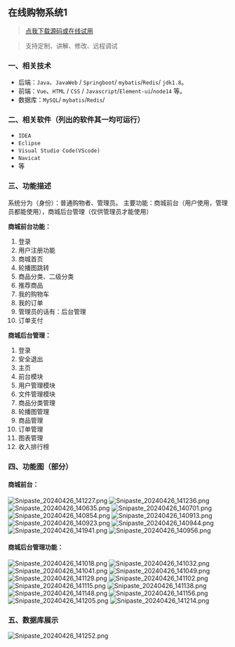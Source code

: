 ## 在线购物系统1

> [点我下载源码或在线试用](https://www.notmaker.com/detail/31ce385177694aaea4c96edcc8da880f/ghbnew) 

> 支持定制、讲解、修改、远程调试


### 一、相关技术
- 后端：`Java`、`JavaWeb` / `Springboot`/ `mybatis`/`Redis`/ `jdk1.8`。
- 前端：`Vue`、`HTML` / `CSS` / `Javascript`/`Element-ui`/`node14` 等。
- 数据库：`MySQL`/ `mybatis`/`Redis`/ 

### 二、相关软件（列出的软件其一均可运行）
- `IDEA`
- `Eclipse`
- `Visual Studio Code(VScode)`
- `Navicat`
- 等

### 三、功能描述
系统分为（身份）：普通购物者、管理员。
主要功能：商城前台（用户使用，管理员都能使用），商城后台管理（仅供管理员才能使用）

**商城前台功能：**
1. 登录
2. 用户注册功能
3. 商城首页
4. 轮播图跳转
5. 商品分类、二级分类
6. 推荐商品
7. 我的购物车
8. 我的订单
9. 管理员的话有：后台管理
10. 订单支付

**商城后台管理：**
1. 登录
2. 安全退出
3. 主页
4. 前台模块
5. 用户管理模块
6. 文件管理模块
7. 商品分类管理
8. 轮播图管理
9. 商品管理
10. 订单管理
11. 图表管理
12. 收入排行榜


### 四、功能图（部分）

#### 商城前台：
![Snipaste_20240426_141227.png](https://store.ptcc9.top/notmaker/user_upload/3bd80f18ce8947948de216e157f71105/2024-04-26%2014:22:55_Snipaste_2024-04-26_14-12-27.png)
![Snipaste_20240426_141236.png](https://store.ptcc9.top/notmaker/user_upload/3bd80f18ce8947948de216e157f71105/2024-04-26%2014:23:23_Snipaste_2024-04-26_14-12-36.png)
![Snipaste_20240426_140635.png](https://store.ptcc9.top/notmaker/user_upload/3bd80f18ce8947948de216e157f71105/2024-04-26%2014:23:38_Snipaste_2024-04-26_14-06-35.png)
![Snipaste_20240426_140701.png](https://store.ptcc9.top/notmaker/user_upload/3bd80f18ce8947948de216e157f71105/2024-04-26%2014:23:46_Snipaste_2024-04-26_14-07-01.png)
![Snipaste_20240426_140854.png](https://store.ptcc9.top/notmaker/user_upload/3bd80f18ce8947948de216e157f71105/2024-04-26%2014:24:00_Snipaste_2024-04-26_14-08-54.png)
![Snipaste_20240426_140913.png](https://store.ptcc9.top/notmaker/user_upload/3bd80f18ce8947948de216e157f71105/2024-04-26%2014:24:09_Snipaste_2024-04-26_14-09-13.png)
![Snipaste_20240426_140923.png](https://store.ptcc9.top/notmaker/user_upload/3bd80f18ce8947948de216e157f71105/2024-04-26%2014:24:21_Snipaste_2024-04-26_14-09-23.png)
![Snipaste_20240426_140944.png](https://store.ptcc9.top/notmaker/user_upload/3bd80f18ce8947948de216e157f71105/2024-04-26%2014:24:37_Snipaste_2024-04-26_14-09-44.png)
![Snipaste_20240426_141941.png](https://store.ptcc9.top/notmaker/user_upload/3bd80f18ce8947948de216e157f71105/2024-04-26%2014:24:50_Snipaste_2024-04-26_14-19-41.png)
![Snipaste_20240426_140956.png](https://store.ptcc9.top/notmaker/user_upload/3bd80f18ce8947948de216e157f71105/2024-04-26%2014:25:03_Snipaste_2024-04-26_14-09-56.png)

#### 商城后台管理功能：
![Snipaste_20240426_141018.png](https://store.ptcc9.top/notmaker/user_upload/3bd80f18ce8947948de216e157f71105/2024-04-26%2014:26:24_Snipaste_2024-04-26_14-10-18.png)
![Snipaste_20240426_141032.png](https://store.ptcc9.top/notmaker/user_upload/3bd80f18ce8947948de216e157f71105/2024-04-26%2014:26:34_Snipaste_2024-04-26_14-10-32.png)
![Snipaste_20240426_141041.png](https://store.ptcc9.top/notmaker/user_upload/3bd80f18ce8947948de216e157f71105/2024-04-26%2014:26:42_Snipaste_2024-04-26_14-10-41.png)
![Snipaste_20240426_141049.png](https://store.ptcc9.top/notmaker/user_upload/3bd80f18ce8947948de216e157f71105/2024-04-26%2014:26:50_Snipaste_2024-04-26_14-10-49.png)
![Snipaste_20240426_141129.png](https://store.ptcc9.top/notmaker/user_upload/3bd80f18ce8947948de216e157f71105/2024-04-26%2014:27:02_Snipaste_2024-04-26_14-11-29.png)
![Snipaste_20240426_141102.png](https://store.ptcc9.top/notmaker/user_upload/3bd80f18ce8947948de216e157f71105/2024-04-26%2014:27:52_Snipaste_2024-04-26_14-11-02.png)
![Snipaste_20240426_141115.png](https://store.ptcc9.top/notmaker/user_upload/3bd80f18ce8947948de216e157f71105/2024-04-26%2014:28:08_Snipaste_2024-04-26_14-11-15.png)
![Snipaste_20240426_141138.png](https://store.ptcc9.top/notmaker/user_upload/3bd80f18ce8947948de216e157f71105/2024-04-26%2014:28:24_Snipaste_2024-04-26_14-11-38.png)
![Snipaste_20240426_141148.png](https://store.ptcc9.top/notmaker/user_upload/3bd80f18ce8947948de216e157f71105/2024-04-26%2014:28:34_Snipaste_2024-04-26_14-11-48.png)
![Snipaste_20240426_141156.png](https://store.ptcc9.top/notmaker/user_upload/3bd80f18ce8947948de216e157f71105/2024-04-26%2014:28:45_Snipaste_2024-04-26_14-11-56.png)
![Snipaste_20240426_141205.png](https://store.ptcc9.top/notmaker/user_upload/3bd80f18ce8947948de216e157f71105/2024-04-26%2014:28:54_Snipaste_2024-04-26_14-12-05.png)
![Snipaste_20240426_141214.png](https://store.ptcc9.top/notmaker/user_upload/3bd80f18ce8947948de216e157f71105/2024-04-26%2014:29:01_Snipaste_2024-04-26_14-12-14.png)
### 五、数据库展示
![Snipaste_20240426_141252.png](https://store.ptcc9.top/notmaker/user_upload/3bd80f18ce8947948de216e157f71105/2024-04-26%2014:29:18_Snipaste_2024-04-26_14-12-52.png)
